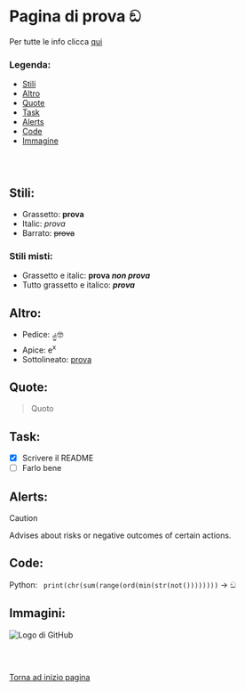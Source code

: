 <a name="inizio_pagina"></a>
# Pagina di prova ඞ

Per tutte le info clicca [qui](https://docs.github.com/en/get-started/writing-on-github/getting-started-with-writing-and-formatting-on-github/basic-writing-and-formatting-syntax)
### Legenda: 
- [Stili](#Stili)
- [Altro](#Altro)
- [Quote](#Quote)
- [Task](#Task)
- [Alerts](#Alerts)
- [Code](#Code)
- [Immagine](#Immagini)

###  

## Stili:  
- Grassetto: **prova**
- Italic: _prova_
- Barrato: 	~~prova~~

### Stili misti: 
- Grassetto e italic: **prova _non prova_**
- Tutto grassetto e italico: ***prova***

## Altro: 
- Pedice: <sub>☝️</sub>🤓
- Apice: e<sup>x</sup>
- Sottolineato: <ins>prova</ins>

## Quote: 
> Quoto

## Task: 
- [x] Scrivere il README
- [ ] Farlo bene

## Alerts:
> [!CAUTION]
> Advises about risks or negative outcomes of certain actions.

## Code: 
Python: ` print(chr(sum(range(ord(min(str(not())))))))` -> ඞ

## Immagini: 
![Logo di GitHub](https://github.githubassets.com/images/modules/logos_page/GitHub-Mark.png)

###  
[Torna ad inizio pagina](#inizio_pagina)
